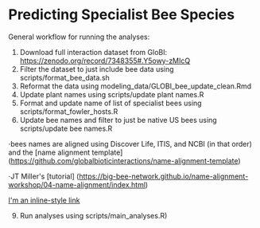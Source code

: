 # Predicting Specialist Bee Species

General workflow for running the analyses:

1) Download full interaction dataset from GloBI: https://zenodo.org/record/7348355#.Y5owy-zMIcQ
2) Filter the dataset to just include bee data using scripts/format_bee_data.sh
3) Reformat the data using modeling_data/GLOBI_bee_update_clean.Rmd
5) Update plant names using scripts/update plant names.R
6) Format and update name of list of specialist bees using scripts/format_fowler_hosts.R
7) Update bee names and filter to just be native US bees using scripts/update bee names.R 

⋅bees names are aligned using Discover Life, ITIS, and NCBI (in that order) and the [name alignment template] (https://github.com/globalbioticinteractions/name-alignment-template)

 ⋅JT Miller's [tutorial] (https://big-bee-network.github.io/name-alignment-workshop/04-name-alignment/index.html)
 
 [I'm an inline-style link](https://www.google.com)


9) Run analyses using scripts/main_analyses.R)
